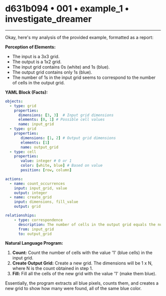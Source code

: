 # d631b094 • 001 • example_1 • investigate_dreamer

---
Okay, here's my analysis of the provided example, formatted as a report:

**Perception of Elements:**

*   The input is a 3x3 grid.
*   The output is a 1x2 grid.
*   The input grid contains 0s (white) and 1s (blue).
*   The output grid contains only 1s (blue).
*   The number of 1s in the input grid seems to correspond to the number of cells in the output grid.

**YAML Block (Facts):**



```yaml
objects:
  - type: grid
    properties:
      dimensions: [3, 3]  # Input grid dimensions
      elements: [0, 1] # Possible cell values
      name: input_grid
  - type: grid
    properties:
       dimensions: [1, 2] # Output grid dimensions
       elements: [1]
       name: output_grid
  - type: cell
    properties:
       value: integer # 0 or 1
       color: [white, blue] # Based on value
       position: [row, column]

actions:
  - name: count_occurrences
    input: input_grid, value
    output: integer
  - name: create_grid
    input: dimensions, fill_value
    output: grid

relationships:
    - type: correspondence
      description: The number of cells in the output grid equals the number of '1' cells in the input grid.
      from: input_grid
      to: output_grid

```



**Natural Language Program:**

1.  **Count:** Count the number of cells with the value '1' (blue cells) in the input grid.
2.  **Create Output Grid:** Create a new grid. The dimensions will be 1 x N, where N is the count obtained in step 1.
3.  **Fill:** Fill all the cells of the new grid with the value '1' (make them blue).

Essentially, the program extracts all blue pixels, counts them, and creates a new grid to show how many were found, all of the same blue color.

